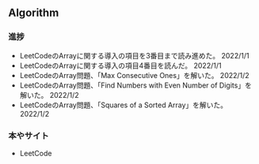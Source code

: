 ## Algorithm

### 進捗

- LeetCodeのArrayに関する導入の項目を3番目まで読み進めた。 2022/1/1
- LeetCodeのArrayに関する導入の項目4番目を読んだ。 2022/1/1
- LeetCodeのArray問題、「Max Consecutive Ones」を解いた。 2022/1/2
- LeetCodeのArray問題、「Find Numbers with Even Number of Digits」を解いた。 2022/1/2
- LeetCodeのArray問題、「Squares of a Sorted Array」を解いた。 2022/1/2

### 本やサイト

- LeetCode
